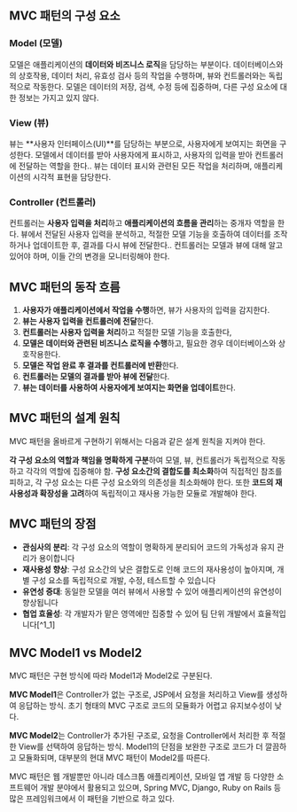 ## MVC 패턴의 구성 요소

### **Model (모델)**

모델은 애플리케이션의 **데이터와 비즈니스 로직**을 담당하는 부분이다. 데이터베이스와의 상호작용, 데이터 처리, 유효성 검사 등의 작업을 수행하며, 뷰와 컨트롤러와는 독립적으로 작동한다. 모델은 데이터의 저장, 검색, 수정 등에 집중하며, 다른 구성 요소에 대한 정보는 가지고 있지 않다.

### **View (뷰)**

뷰는 **사용자 인터페이스(UI)**를 담당하는 부분으로, 사용자에게 보여지는 화면을 구성한다. 모델에서 데이터를 받아 사용자에게 표시하고, 사용자의 입력을 받아 컨트롤러에 전달하는 역할을 한다.. 뷰는 데이터 표시와 관련된 모든 작업을 처리하며, 애플리케이션의 시각적 표현을 담당한다.

### **Controller (컨트롤러)**

컨트롤러는 **사용자 입력을 처리**하고 **애플리케이션의 흐름을 관리**하는 중개자 역할을 한다. 뷰에서 전달된 사용자 입력을 분석하고, 적절한 모델 기능을 호출하여 데이터를 조작하거나 업데이트한 후, 결과를 다시 뷰에 전달한다.. 컨트롤러는 모델과 뷰에 대해 알고 있어야 하며, 이들 간의 변경을 모니터링해야 한다.

## MVC 패턴의 동작 흐름

1. **사용자가 애플리케이션에서 작업을 수행**하면, 뷰가 사용자의 입력을 감지한다.
2. **뷰는 사용자 입력을 컨트롤러에 전달**한다.
3. **컨트롤러는 사용자 입력을 처리**하고 적절한 모델 기능을 호출한다,
4. **모델은 데이터와 관련된 비즈니스 로직을 수행**하고, 필요한 경우 데이터베이스와 상호작용한다.
5. **모델은 작업 완료 후 결과를 컨트롤러에 반환**한다.
6. **컨트롤러는 모델의 결과를 받아 뷰에 전달**한다.
7. **뷰는 데이터를 사용하여 사용자에게 보여지는 화면을 업데이트**한다.

## MVC 패턴의 설계 원칙

MVC 패턴을 올바르게 구현하기 위해서는 다음과 같은 설계 원칙을 지켜야 한다.

**각 구성 요소의 역할과 책임을 명확하게 구분**하여 모델, 뷰, 컨트롤러가 독립적으로 작동하고 각각의 역할에 집중해야 함. **구성 요소간의 결합도를 최소화**하여 직접적인 참조를 피하고, 각 구성 요소는 다른 구성 요소와의 의존성을 최소화해야 한다. 또한 **코드의 재사용성과 확장성을 고려**하여 독립적이고 재사용 가능한 모듈로 개발해야 한다.

## MVC 패턴의 장점

- **관심사의 분리**: 각 구성 요소의 역할이 명확하게 분리되어 코드의 가독성과 유지 관리가 용이합니다
- **재사용성 향상**: 구성 요소간의 낮은 결합도로 인해 코드의 재사용성이 높아지며, 개별 구성 요소를 독립적으로 개발, 수정, 테스트할 수 있습니다
- **유연성 증대**: 동일한 모델을 여러 뷰에서 사용할 수 있어 애플리케이션의 유연성이 향상됩니다
- **협업 효율성**: 각 개발자가 맡은 영역에만 집중할 수 있어 팀 단위 개발에서 효율적입니다[^1_1]


## MVC Model1 vs Model2

MVC 패턴은 구현 방식에 따라 Model1과 Model2로 구분된다.

**MVC Model1**은 Controller가 없는 구조로, JSP에서 요청을 처리하고 View를 생성하여 응답하는 방식. 초기 형태의 MVC 구조로 코드의 모듈화가 어렵고 유지보수성이 낮다.

**MVC Model2**는 Controller가 추가된 구조로, 요청을 Controller에서 처리한 후 적절한 View를 선택하여 응답하는 방식. Model1의 단점을 보완한 구조로 코드가 더 깔끔하고 모듈화되며, 대부분의 현대 MVC 패턴이 Model2를 따른다.

MVC 패턴은 웹 개발뿐만 아니라 데스크톱 애플리케이션, 모바일 앱 개발 등 다양한 소프트웨어 개발 분야에서 활용되고 있으며, Spring MVC, Django, Ruby on Rails 등 많은 프레임워크에서 이 패턴을 기반으로 하고 있다.
